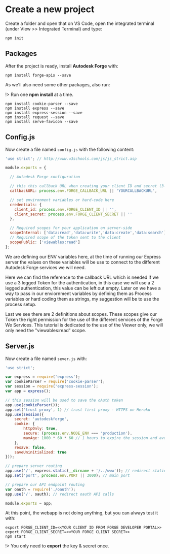 # Create a new project

Create a folder and open that on VS Code, open the integrated terminal (under View >> Integrated Terminal) and type: 

```
npm init
```

## Packages

After the project is ready, install **Autodesk Forge** with:

```
npm install forge-apis --save
```

As we'll also need some other packages, also run:

!> Run one **npm install** at a time.

```
npm install cookie-parser --save
npm install express --save
npm install express-session --save
npm install request --save
npm install serve-favicon --save
```

## Config.js

Now create a file named `config.js` with the following content:

```javascript
'use strict'; // http://www.w3schools.com/js/js_strict.asp

module.exports = {

  // Autodesk Forge configuration

  // this this callback URL when creating your client ID and secret (3-legged only)
  callbackURL: process.env.FORGE_CALLBACK_URL || 'YOURCALLBACKURL',

  // set environment variables or hard-code here
  credentials: {
    client_id: process.env.FORGE_CLIENT_ID || '',
    client_secret: process.env.FORGE_CLIENT_SECRET || ''
  },

  // Required scopes for your application on server-side
  scopeInternal: ['data:read','data:write','data:create','data:search'],
  // Required scope of the token sent to the client
  scopePublic: ['viewables:read']
};
```

We are defining our ENV variables here, at the time of running our Express server the values on these variables will be use to connect to the different Autodesk Forge services we will need.

Here we can find the reference to the callback URL which is needed if we use a 3 legged Token for the authentication, in this case we will use a 2 legged authentication, this value can be left out empty. Later on we have a way to pass in our enviornment variables by defining them as Process variables or hard coding them as strings, my suggestion will be to use the process setup.

Last we see there are 2 definitions about scopes. These scopes give our Token the right permission for the use of the different services of the Forge We Services. This tutorial is dedicated to the use of the Viewer only, we will only need the "viewables:read" scope.

## Server.js

Now create a file named `sever.js` with:

```javascript
'use strict';

var express = require('express');
var cookieParser = require('cookie-parser');
var session = require('express-session');
var app = express();

// this session will be used to save the oAuth token
app.use(cookieParser());
app.set('trust proxy', 1) // trust first proxy - HTTPS on Heroku 
app.use(session({
    secret: 'autodeskforge',
    cookie: {
        httpOnly: true,
        secure: (process.env.NODE_ENV === 'production'),
        maxAge: 1000 * 60 * 60 // 1 hours to expire the session and avoid memory leak
    },
    resave: false,
    saveUninitialized: true
}));

// prepare server routing
app.use('/', express.static(__dirname + '/../www')); // redirect static calls
app.set('port', process.env.PORT || 3000); // main port

// prepare our API endpoint routing
var oauth = require('./oauth');
app.use('/', oauth); // redirect oauth API calls

module.exports = app;
```

At this point, the webapp is not doing anything, but you can always test it with:

```
export FORGE_CLIENT_ID=<<YOUR CLIENT ID FROM FORGE DEVELOPER PORTAL>>
export FORGE_CLIENT_SECRET=<<YOUR FORGE CLIENT SECRET>>
npm start
```

!> You only need to **export** the key & secret once.